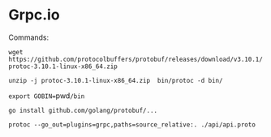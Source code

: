 # Grpc.io


Commands: 

`wget https://github.com/protocolbuffers/protobuf/releases/download/v3.10.1/protoc-3.10.1-linux-x86_64.zip`

`unzip -j protoc-3.10.1-linux-x86_64.zip  bin/protoc -d bin/`

`export GOBIN=`pwd`/bin`

`go install github.com/golang/protobuf/...`

`protoc --go_out=plugins=grpc,paths=source_relative:. ./api/api.proto`
